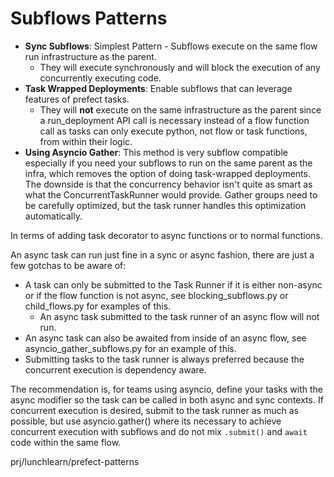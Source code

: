 # Subflows Patterns

- **Sync Subflows**: Simplest Pattern - Subflows execute on the same flow run infrastructure as the parent.
    - They will execute synchronously and will block the execution of any concurrently executing code.
- **Task Wrapped Deployments**: Enable subflows that can leverage features of prefect tasks. 
    -  They will **not** execute on the same infrastructure as the parent since a run_deployment API call is necessary instead of a flow function call as tasks can only execute python, not flow or task functions, from within their logic.
- **Using Asyncio Gather**: This method is very subflow compatible especially if you need your subflows to run on the same parent as the infra, which removes the option of doing task-wrapped deployments. The downside is that the concurrency behavior isn't quite as smart as what the ConcurrentTaskRunner would provide. Gather groups need to be carefully optimized, but the task runner handles this optimization automatically.

In terms of adding task decorator to async functions or to normal functions.

An async task can run just fine in a sync or async fashion, there are just a few gotchas to be aware of:
- A task can only be submitted to the Task Runner if it is either non-async or if the flow function is not async, see blocking_subflows.py or child_flows.py for examples of this.
    - An async task submitted to the task runner of an async flow will not run. 
- An async task can also be awaited from inside of an async flow, see asyncio_gather_subflows.py for an example of this.
- Submitting tasks to the task runner is always preferred because the concurrent execution is dependency aware.

The recommendation is, for teams using asyncio, define your tasks with the async modifier so the task can be called in both async and sync contexts. If concurrent execution is desired, submit to the task runner as much as possible, but use asyncio.gather() where its necessary to achieve concurrent execution with subflows and do not mix `.submit()` and `await` code within the same flow.

prj/lunchlearn/prefect-patterns